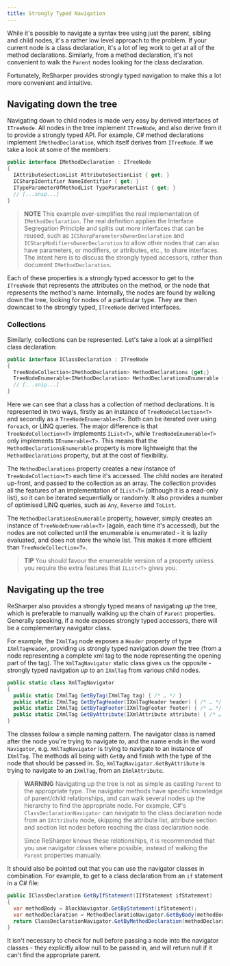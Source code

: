 ```yaml
---
title: Strongly Typed Navigation
---
```


While it's possible to navigate a syntax tree using just the parent, sibling and child nodes, it's a rather low level approach to the problem. If your current node is a class declaration, it's a lot of leg work to get at all of the method declarations. Similarly, from a method declaration, it's not convenient to walk the `Parent` nodes looking for the class declaration.

Fortunately, ReSharper provides strongly typed navigation to make this a lot more convenient and intuitive.

## Navigating down the tree

Navigating down to child nodes is made very easy by derived interfaces of `ITreeNode`. All nodes in the tree implement `ITreeNode`, and also derive from it to provide a strongly typed API. For example, C# method declarations implement `IMethodDeclaration`, which itself derives from `ITreeNode`. If we take a look at some of the members:

```csharp
public interface IMethodDeclaration : ITreeNode
{
  IAttributeSectionList AttributeSectionList { get; }
  ICSharpIdentifier NameIdentifier { get; }
  ITypeParameterOfMethodList TypeParameterList { get; }
  // [...snip...]
}
```

> **NOTE** This example over-simplifies the real implementation of `IMethodDeclaration`. The real definition applies the Interface Segregation Principle and splits out more interfaces that can be reused, such as `ICSharpParametersOwnerDeclaration` and `ICSharpModifiersOwnerDeclaration` to allow other nodes that can also have parameters, or modifiers, or attributes, etc., to share interfaces. The intent here is to discuss the strongly typed accessors, rather than document `IMethodDeclaration`.

Each of these properties is a strongly typed accessor to get to the `ITreeNode` that represents the attributes on the method, or the node that represents the method's name. Internally, the nodes are found by walking down the tree, looking for nodes of a particular type. They are then downcast to the strongly typed, `ITreeNode` derived interfaces.

### Collections

Similarly, collections can be represented. Let's take a look at a simplified class declaration:

```csharp
public interface IClassDeclaration : ITreeNode
{
  TreeNodeCollection<IMethodDeclaration> MethodDeclarations {get;}
  TreeNodeEnumerable<IMethodDeclaration> MethodDeclarationsEnumerable {get;}
  // [...snip...]
}
```

Here we can see that a class has a collection of method declarations. It is represented in two ways, firstly as an instance of `TreeNodeCollection<T>` and secondly as a `TreeNodeEnumerable<T>`. Both can be iterated over using `foreach`, or LINQ queries. The major difference is that `TreeNodeCollection<T>` implements `IList<T>`, while `TreeNodeEnumerable<T>` only implements `IEnumerable<T>`. This means that the `MethodDeclarationsEnumerable` property is more lightweight that the `MethodDeclarations` property, but at the cost of flexibility.

The `MethodDeclarations` property creates a new instance of `TreeNodeCollection<T>` each time it's accessed. The child nodes are iterated up-front, and passed to the collection as an array. The collection provides all the features of an implementation of `IList<T>` (although it is a read-only list), so it can be iterated sequentially or randomly. It also provides a number of optimised LINQ queries, such as `Any`, `Reverse` and `ToList`.

The `MethodDeclarationsEnumerable` property, however, simply creates an instance of `TreeNodeEnumerable<T>` (again, each time it's accessed), but the nodes are not collected until the enumerable is enumerated - it is lazily evaluated, and does not store the whole list. This makes it more efficient than `TreeNodeCollection<T>`.

> **TIP** You should favour the enumerable version of a property unless you require the extra features that `IList<T>` gives you.

## Navigating up the tree

ReSharper also provides a strongly typed means of navigating *up* the tree, which is preferable to manually walking up the chain of `Parent` properties. Generally speaking, if a node exposes strongly typed accessors, there will be a complementary navigator class.

For example, the `IXmlTag` node exposes a `Header` property of type `IXmlTagHeader`, providing us strongly typed navigation *down* the tree (from a node representing a complete xml tag to the node representing the opening part of the tag). The `XmlTagNavigator` static class gives us the opposite - strongly typed navigation *up* to an `IXmlTag` from various child nodes.

```csharp
public static class XmlTagNavigator
{
  public static IXmlTag GetByTag(IXmlTag tag) { /* … */ }
  public static IXmlTag GetByTagHeader(IXmlTagHeader header) { /* … */ }
  public static IXmlTag GetByTagFooter(IXmlTagFooter footer) { /* … */ }
  public static IXmlTag GetByAttribute(IXmlAttribute attribute) { /* … */ }
}
```

The classes follow a simple naming pattern. The navigator class is named after the node you're trying to navigate *to*, and the name ends in the word `Navigator`, e.g. `XmlTagNavigator` is trying to navigate to an instance of `IXmlTag`. The methods all being with `GetBy` and finish with the type of the node that should be passed in. So, `XmlTagNavigator.GetByAttribute` is trying to navigate to an `IXmlTag`, from an `IXmlAttribute`.

> **WARNING** Navigating up the tree is not as simple as casting `Parent` to the appropriate type. The navigator methods have specific knowledge of parent/child relationships, and can walk several nodes up the hierarchy to find the appropriate node. For example, C#'s `ClassDeclarationNavigator` can navigate to the class declaration node from an `IAttribute` node, skipping the attribute list, attribute section and section list nodes before reaching the class declaration node.
>
> Since ReSharper knows these relationships, it is recommended that you use navigator classes where possible, instead of walking the `Parent` properties manually.

It should also be pointed out that you can use the navigator classes in combination. For example, to get to a class declaration from an `if` statement in a C# file:

```csharp
public IClassDeclaration GetByIfStatement(IIfStatement ifStatement)
{
  var methodBody = BlockNavigator.GetByStatement(ifStatement);
  var methodDeclaration = MethodDeclaratioNavigator.GetByBody(methodBody);
  return ClassDeclarationNavigator.GetByMethodDeclaration(methodDeclaration);
}
```

It isn't necessary to check for null before passing a node into the navigator classes - they explicitly allow null to be passed in, and will return null if it can't find the appropriate parent.
